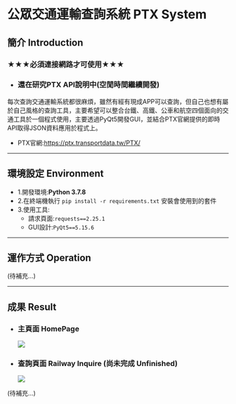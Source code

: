 # 公眾交通運輸查詢系統 PTX System

## 簡介 Introduction

### ★★★必須連接網路才可使用★★★
- ### 還在研究PTX API說明中(空閒時間繼續開發)
每次查詢交通運輸系統都很麻煩，雖然有經有現成APP可以查詢，但自己也想有屬於自己風格的查詢工具，主要希望可以整合台鐵、高鐵、公車和航空四個面向的交通工具於一個程式使用，主要透過PyQt5開發GUI，並結合PTX官網提供的即時API取得JSON資料應用於程式上。

- PTX官網:https://ptx.transportdata.tw/PTX/ 

----------------------------------------
## 環境設定 Environment
- 1.開發環境:**Python 3.7.8**
- 2.在終端機執行 ```pip install -r requirements.txt``` 安裝會使用到的套件
- 3.使用工具:
    - 請求頁面:```requests==2.25.1```
    - GUI設計:```PyQt5==5.15.6```

----------------------------------------
## 運作方式 Operation

(待補充...)

----------------------------------------
## 成果 Result

- ### 主頁面 HomePage
    ![](https://i.imgur.com/OL8rlPS.png)

- ### 查詢頁面 Railway Inquire (尚未完成 Unfinished)
    ![](https://i.imgur.com/mnkvmRZ.png)

    
(待補充...)
